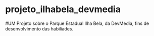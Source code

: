 # projeto_ilhabela_devmedia

#UM Projeto sobre o Parque Estadual Ilha Bela, da DevMedia, fins de desenvolvimento das habiliades.
